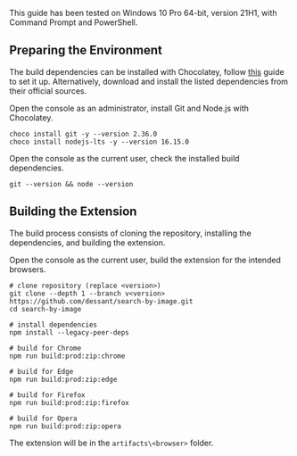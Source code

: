 This guide has been tested on Windows 10 Pro 64-bit, version 21H1,
with Command Prompt and PowerShell.

## Preparing the Environment

The build dependencies can be installed with Chocolatey, follow
[this](https://chocolatey.org/install) guide to set it up.
Alternatively, download and install the listed dependencies
from their official sources.

Open the console as an administrator, install
Git and Node.js with Chocolatey.

```shell
choco install git -y --version 2.36.0
choco install nodejs-lts -y --version 16.15.0
```

Open the console as the current user, check the installed build dependencies.

```shell
git --version && node --version
```

## Building the Extension

The build process consists of cloning the repository,
installing the dependencies, and building the extension.

Open the console as the current user,
build the extension for the intended browsers.

```shell
# clone repository (replace <version>)
git clone --depth 1 --branch v<version> https://github.com/dessant/search-by-image.git
cd search-by-image

# install dependencies
npm install --legacy-peer-deps

# build for Chrome
npm run build:prod:zip:chrome

# build for Edge
npm run build:prod:zip:edge

# build for Firefox
npm run build:prod:zip:firefox

# build for Opera
npm run build:prod:zip:opera
```

The extension will be in the `artifacts\<browser>` folder.